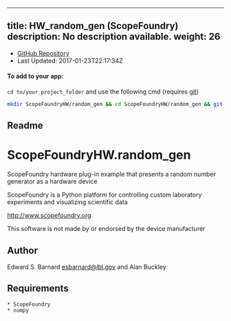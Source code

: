 
---
title: HW_random_gen (ScopeFoundry)
description: No description available.
weight: 26
---
- [GitHub Repository](https://github.com/ScopeFoundry/HW_random_gen)
- Last Updated: 2017-01-23T22:17:34Z


#### To add to your app:

`cd to/your_project_folder` and use the following cmd (requires [git](/docs/100_development/20_git/))

```bash
mkdir ScopeFoundryHW/random_gen && cd ScopeFoundryHW/random_gen && git init --initial-branch=master && git remote add upstream_ScopeFoundry https://github.com/ScopeFoundry/HW_random_gen && git pull upstream_ScopeFoundry master && cd ../..
```

## Readme
ScopeFoundryHW.random_gen
===========================

ScopeFoundry hardware plug-in example that presents a random number
generator as a hardware device

ScopeFoundry is a Python platform for controlling custom laboratory 
experiments and visualizing scientific data

<http://www.scopefoundry.org>

This software is not made by or endorsed by the device manufacturer


Author
----------

Edward S. Barnard <esbarnard@lbl.gov> and Alan Buckley


Requirements
------------

	* ScopeFoundry
	* numpy
